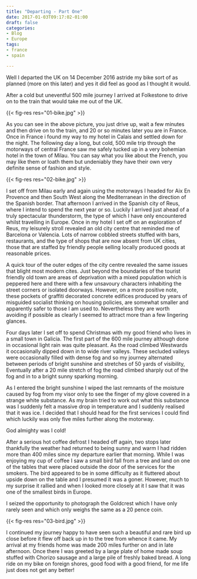 ```yaml
---
title: "Departing - Part One"
date: 2017-01-03T09:17:02-01:00
draft: false
categories:
- Blog
- Europe
tags:
- france
- spain

---
```


Well I departed the UK on 14 December 2016 astride my bike sort of as planned (more on this later) and yes it did feel as good as I thought it would.

After a cold but uneventful 500 mile journey I arrived at Folkestone to drive on to the train that would take me out of the UK.

{{< fig-res res="01-bike.jpg" >}}

As you can see in the above picture, you just drive up, wait a few minutes and then drive on to the train, and 20 or so minutes later you are in France. Once in France i found my way to my hotel in Calais and settled down for the night. The following day a long, but cold, 500 mile trip through the motorways of central France saw me safely tucked up in a very bohemian hotel in the town of Milau. You can say what you like about the French, you may like them or loath them but undeniably they have their own very definite sense of fashion and style.

{{< fig-res res="02-bike.jpg" >}}

I set off from Milau early and again using the motorways I headed for Aix En Provence and then South West along the Mediterranean in the direction of the Spanish border. That afternoon I arrived in the Spanish city of Reus, where I intend to spend the next year or so. Luckily I arrived just ahead of a truly spectacular thunderstorm, the type of which I have only encountered whilst travelling in Europe. Once in my hotel I set off on an exploration of Reus, my leisurely stroll revealed an old city centre that reminded me of Barcelona or Valencia. Lots of narrow cobbled streets stuffed with bars, restaurants, and the type of shops that are now absent from UK cities, those that are staffed by friendly people selling locally produced goods at reasonable prices.

A quick tour of the outer edges of the city centre revealed the same issues that blight most modern cites. Just beyond the boundaries of the tourist friendly old town are areas of deprivation with a mixed population which is peppered here and there with a few unsavoury characters inhabiting the street corners or isolated doorways. However, on a more positive note, these pockets of graffiti decorated concrete edifices produced by years of misguided socialist thinking on housing policies, are somewhat smaller and apparently safer to those I am used to. Nevertheless they are worth avoiding if possible as clearly I seemed to attract more than a few lingering glances. 

Four days later I set off to spend Christmas with my good friend who lives in a small town in Galicia. The first part of the 600 mile journey although done in occasional light rain was quite pleasant. As the road climbed Westwards it occasionally dipped down in to wide river valleys. These secluded valleys were occasionally filled with dense fog and so my journey alternated between periods of bright sunshine and stretches of 50 yards of visibility, Eventually after a 20 mile stretch of fog the road climbed sharply out of the fog and in to a bright sunny sparking morning.

As I entered the bright sunshine I wiped the last remnants of the moisture caused by fog from my visor only to see the finger of my glove covered in a strange white substance. As my brain tried to work out what this substance was I suddenly felt a massive drop in temperature and I suddenly realised that it was ice. I decided that I should head for the first services I could find which luckily was only five miles further along the motorway.

God almighty was I cold!

After a serious hot coffee defrost I headed off again, two stops later thankfully the weather had returned to being sunny and warm I had ridden more than 400 miles since my departure earlier that morning. While I was enjoying my cup of coffee I saw a small bird fall from a tree and land on one of the tables that were placed outside the door of the services for the smokers. The bird appeared to be in some difficulty as it fluttered about upside down on the table and I presumed it was a goner. However, much to my surprise it rallied and when I looked more closely at it I saw that it was one of the smallest birds in Europe.

I seized the opportunity to photograph the Goldcrest which I have only rarely seen and which only weighs the same as a 20 pence coin.

{{< fig-res res="03-bird.jpg" >}}

I continued my journey happy to have seen such a beautiful and rare bird up close before it flew off back up in to the tree from whence it came. My arrival at my friends home was made 200 miles further on and in late afternoon. Once there I was greeted by a large plate of home made soup stuffed with Chorizo sausage and a large pile of freshly baked bread. A long ride on my bike on foreign shores, good food with a good friend, for me life just does not get any better!
